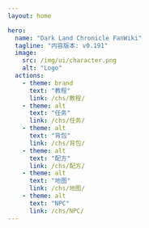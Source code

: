 ```yaml
---
layout: home

hero:
  name: "Dark Land Chronicle FanWiki"
  tagline: "内容版本: v0.191"
  image:
    src: /img/ui/character.png
    alt: "Logo"
  actions:
    - theme: brand
      text: "教程"
      link: /chs/教程/
    - theme: alt
      text: "任务"
      link: /chs/任务/
    - theme: alt
      text: "背包"
      link: /chs/背包/
    - theme: alt
      text: "配方"
      link: /chs/配方/
    - theme: alt
      text: "地图"
      link: /chs/地图/
    - theme: alt
      text: "NPC"
      link: /chs/NPC/
---
```

